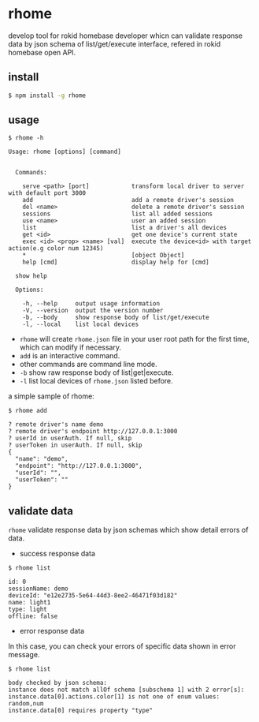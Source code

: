 # rhome

develop tool for rokid homebase developer whicn can validate response data by json schema of list/get/execute interface, refered in rokid homebase open API.

## install

```bash
$ npm install -g rhome
```

## usage

```
$ rhome -h

Usage: rhome [options] [command]


  Commands:

    serve <path> [port]            transform local driver to server with default port 3000
    add                            add a remote driver's session
    del <name>                     delete a remote driver's session
    sessions                       list all added sessions
    use <name>                     user an added session
    list                           list a driver's all devices
    get <id>                       get one device's current state
    exec <id> <prop> <name> [val]  execute the device<id> with target action(e.g color num 12345)
    *                              [object Object]
    help [cmd]                     display help for [cmd]

  show help

  Options:

    -h, --help     output usage information
    -V, --version  output the version number
    -b, --body     show response body of list/get/execute
    -l, --local    list local devices
```

* `rhome` will create `rhome.json` file in your user root path for the first time, which can modify if necessary.
* `add` is an interactive command.
* other commands are command line mode.
* `-b` show raw response body of list|get|execute.
* `-l` list local devices of `rhome.json` listed before.


a simple sample of rhome:

```
$ rhome add

? remote driver's name demo
? remote driver's endpoint http://127.0.0.1:3000
? userId in userAuth. If null, skip
? userToken in userAuth. If null, skip
{
  "name": "demo",
  "endpoint": "http://127.0.0.1:3000",
  "userId": "",
  "userToken": ""
}
```

## validate data

`rhome` validate response data by json schemas which show detail errors of data.

* success response data

```
$ rhome list

id: 0
sessionName: demo
deviceId: "e12e2735-5e64-44d3-8ee2-46471f03d182"
name: light1
type: light
offline: false
```

* error response data

In this case, you can check your errors of specific data shown in error message.

```
$ rhome list

body checked by json schema:
instance does not match allOf schema [subschema 1] with 2 error[s]:
instance.data[0].actions.color[1] is not one of enum values: random,num
instance.data[0] requires property "type"
```